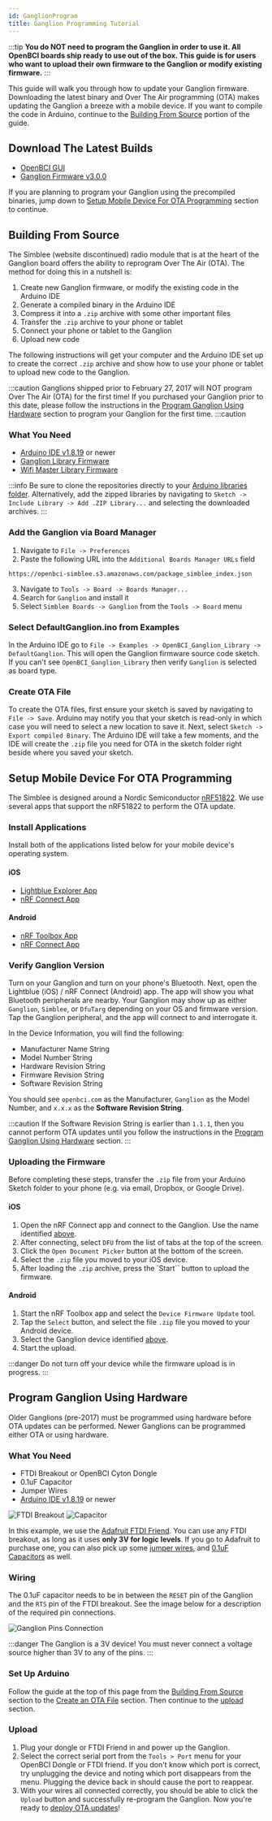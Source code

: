 ```yaml
---
id: GanglionProgram
title: Ganglion Programming Tutorial
---
```

:::tip
**You do NOT need to program the Ganglion in order to use it. All OpenBCI boards ship ready to use out of the box. This guide is for users who want to upload their own firmware to the Ganglion or modify existing firmware.**
:::

This guide will walk you through how to update your Ganglion firmware. Downloading the latest binary and Over The Air programming (OTA) makes updating the Ganglion a breeze with a mobile device. If you want to compile the code in Arduino, continue to the [Building From Source](#ganglion-programming-tutorial-building-from-source) portion of the guide.

## Download The Latest Builds

- [OpenBCI GUI](https://github.com/OpenBCI/OpenBCI_GUI/releases)  
- [Ganglion Firmware v3.0.0](https://github.com/OpenBCI/OpenBCI_Ganglion_Library/releases/download/v3.0.0/DefaultGanglion3.0.0.zip)

If you are planning to program your Ganglion using the precompiled binaries, jump down to [Setup Mobile Device For OTA Programming](#setup-mobile-device-for-ota-programming) section to continue.

## Building From Source

The Simblee (website discontinued) radio module that is at the heart of the Ganglion board offers the ability to reprogram Over The Air (OTA). The method for doing this in a nutshell is:  

1.  Create new Ganglion firmware, or modify the existing code in the Arduino IDE
2.  Generate a compiled binary in the Arduino IDE
3.  Compress it into a `.zip` archive with some other important files
4.  Transfer the `.zip` archive to your phone or tablet
5.  Connect your phone or tablet to the Ganglion
6.  Upload new code

The following instructions will get your computer and the Arduino IDE set up to create the correct `.zip` archive and show how to use your phone or tablet to upload new code to the Ganglion.

:::caution
Ganglions shipped prior to February 27, 2017 will NOT program Over The Air (OTA) for the first time! If you purchased your Ganglion prior to this date, please follow the instructions in the [Program Ganglion Using Hardware](#program-ganglion-using-hardware) section to program your Ganglion for the first time.
:::caution

### What You Need

-   [Arduino IDE v1.8.19](https://www.arduino.cc/en/software) or newer
-   [Ganglion Library Firmware](https://github.com/OpenBCI/OpenBCI_Ganglion_Library)
-   [Wifi Master Library Firmware](https://github.com/OpenBCI/OpenBCI_Wifi_Master_Library)

:::info
Be sure to clone the repositories directly to your [Arduino libraries folder](https://docs.arduino.cc/software/ide-v1/tutorials/installing-libraries#manual-installation). Alternatively, add the zipped libraries by navigating to `Sketch -> Include Library -> Add .ZIP Library...` and selecting the downloaded archives.
:::

### Add the Ganglion via Board Manager

1. Navigate to `File -> Preferences`
2. Paste the following URL into the `Additional Boards Manager URLs` field

```
https://openbci-simblee.s3.amazonaws.com/package_simblee_index.json
```

3. Navigate to `Tools -> Board -> Boards Manager...`
4. Search for `Ganglion` and install it
5. Select `Simblee Boards -> Ganglion` from the `Tools -> Board` menu

### Select DefaultGanglion.ino from Examples

In the Arduino IDE go to `File -> Examples -> OpenBCI_Ganglion_Library -> DefaultGanglion`. This will open the Ganglion firmware source code sketch. If you can't see `OpenBCI_Ganglion_Library` then verify `Ganglion` is selected as board type.

### Create OTA File

To create the OTA files, first ensure your sketch is saved by navigating to `File -> Save`. Arduino may notify you that your sketch is read-only in which case you will need to select a new location to save it. Next, select `Sketch -> Export compiled Binary`. The Arduino IDE will take a few moments, and the IDE will create the `.zip` file you need for OTA in the sketch folder right beside where you saved your sketch.

## Setup Mobile Device For OTA Programming

The Simblee is designed around a Nordic Semiconductor [nRF51822](http://www.nordicsemi.com/eng/Products/Bluetooth-low-energy/nRF51822). We use several apps that support the nRF51822 to perform the OTA update.

### Install Applications

Install both of the applications listed below for your mobile device's operating system.

#### iOS

-   [Lightblue Explorer App](https://apps.apple.com/us/app/lightblue/id557428110)
-   [nRF Connect App](https://apps.apple.com/us/app/nrf-connect-for-mobile/id1054362403)

#### Android

-   [nRF Toolbox App](https://play.google.com/store/apps/details?id=no.nordicsemi.android.nrftoolbox)
-   [nRF Connect App](https://play.google.com/store/apps/details?id=no.nordicsemi.android.mcp)

### Verify Ganglion Version

Turn on your Ganglion and turn on your phone's Bluetooth. Next, open the Lightblue (iOS) / nRF Connect (Android) app. The app will show you what Bluetooth peripherals are nearby. Your Ganglion may show up as either `Ganglion`, `Simblee`, or `DfuTarg` depending on your OS and firmware version. Tap the Ganglion peripheral, and the app will connect to and interrogate it.  

In the Device Information, you will find the following:

-   Manufacturer Name String
-   Model Number String
-   Hardware Revision String
-   Firmware Revision String
-   Software Revision String

You should see `openbci.com` as the Manufacturer, `Ganglion` as the Model Number, and `x.x.x` as the **Software Revision String**. 

:::caution
If the Software Revision String is earlier than `1.1.1`, then you cannot perform OTA updates until you follow the instructions in the [Program Ganglion Using Hardware](#program-ganglion-using-hardware) section.
:::

### Uploading the Firmware

Before completing these steps, transfer the `.zip` file from your Arduino Sketch folder to your phone (e.g. via email, Dropbox, or Google Drive).

#### iOS

1. Open the nRF Connect app and connect to the Ganglion. Use the name identified [above](#verify-ganglion-version).
2. After connecting, select `DFU` from the list of tabs at the top of the screen.
3. Click the `Open Document Picker` button at the bottom of the screen.
4. Select the `.zip` file you moved to your iOS device.
5. After loading the `.zip` archive, press the `Start`` button to upload the firmware.

#### Android

1. Start the nRF Toolbox app and select the `Device Firmware Update` tool. 
2. Tap the `Select` button, and select the file `.zip` file you moved to your Android device.
3. Select the Ganglion device identified [above](#verify-ganglion-version).
4. Start the upload.

:::danger
Do not turn off your device while the firmware upload is in progress.
:::

## Program Ganglion Using Hardware

Older Ganglions (pre-2017) must be programmed using hardware before OTA updates can be performed. Newer Ganglions can be programmed either OTA or using hardware.

### What You Need

-   FTDI Breakout or OpenBCI Cyton Dongle
-   0.1uF Capacitor
-   Jumper Wires
-   [Arduino IDE v1.8.19](https://www.arduino.cc/en/software) or newer

![FTDI Breakout](../assets/ThirdPartyImages/FTDI_Friend.jpg)
![Capacitor](../assets/GanglionImages/caps.jpg)

In this example, we use the [Adafruit FTDI Friend](https://www.adafruit.com/products/284). You can use any FTDI breakout, as long as it uses **only 3V for logic levels**. If you go to Adafruit to purchase one, you can also pick up some [jumper wires](https://www.adafruit.com/products/758), and [0.1uF Capacitors](https://www.adafruit.com/products/753) as well.  

### Wiring

The 0.1uF capacitor needs to be in between the `RESET` pin of the Ganglion and the `RTS` pin of the FTDI breakout. See the image below for a description of the required pin connections.

![Ganglion Pins Connection](../assets/GanglionImages/ganglion_ftdi-connection.jpeg)

:::danger
The Ganglion is a 3V device! You must never connect a voltage source higher than 3V to any of the pins.
:::

### Set Up Arduino

Follow the guide at the top of this page from the [Building From Source](#building-from-source) section to the [Create an OTA File](#create-ota-file) section. Then continue to the [upload](#upload) section.

### Upload

1. Plug your dongle or FTDI Friend in and power up the Ganglion.
2. Select the correct serial port from the `Tools > Port` menu for your OpenBCI Dongle or FTDI friend. If you don't know which port is correct, try unplugging the device and noting which port disappears from the menu. Plugging the device back in should cause the port to reappear.
3. With your wires all connected correctly, you should be able to click the `Upload` button and successfully re-program the Ganglion. Now you're ready to [deploy OTA updates](#create-ota-file)!
